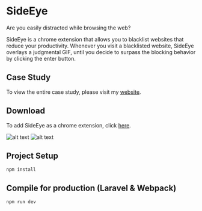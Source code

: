 # SideEye

Are you easily distracted while browsing the web?

SideEye is a chrome extension that allows you to blacklist websites that reduce your productivity. Whenever you visit a blacklisted website, SideEye overlays a judgmental GIF, until you decide to surpass the blocking behavior by clicking the enter button.

## Case Study

To view the entire case study, please visit my [website](#).

## Download

To add SideEye as a chrome extension, click [here](#).

![alt text](https://cdn.glitch.com/b4cd9c5e-4515-4298-ac12-97fd727eaf29%2F210505_Screen_Shot_1.png?v=1620239279771)
![alt text](https://cdn.glitch.com/b4cd9c5e-4515-4298-ac12-97fd727eaf29%2F210505_Screen_Shot_2.png?v=1620239264965)

## Project Setup

```
npm install
```

## Compile for production (Laravel & Webpack)

```
npm run dev
```
